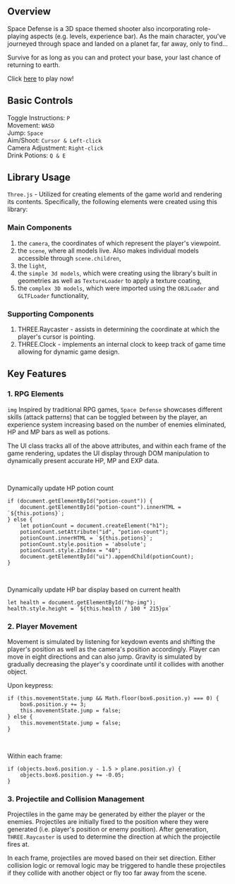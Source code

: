 ## Overview

Space Defense is a 3D space themed shooter also incorporating role-playing aspects (e.g. levels, experience bar). As the main character, you've journeyed through space and landed on a planet far, far away, only to find...

Survive for as long as you can and protect your base, your last chance of returning to earth.

Click [here](https://ziqi23.github.io/JS-Project/) to play now!

## Basic Controls

Toggle Instructions: `P` <br>
Movement: `WASD` <br>
Jump: `Space` <br>
Aim/Shoot: `Cursor & Left-click` <br>
Camera Adjustment: `Right-click` <br>
Drink Potions: `Q & E` <br>

## Library Usage

`Three.js` - Utilized for creating elements of the game world and rendering its contents. 
Specifically, the following elements were created using this library:

### Main Components
1. the `camera`, the coordinates of which represent the player's viewpoint.
2. the `scene`, where all models live. Also makes individual models accessible through `scene.children`,
3. the `light`, 
4. the `simple 3d models`, which were creating using the library's built in geometries as well as `TextureLoader` to apply a texture coating,
5. the `complex 3D models`, which were imported using the `OBJLoader` and `GLTFLoader` functionality,

### Supporting Components
1. THREE.Raycaster - assists in determining the coordinate at which the player's cursor is pointing.
2. THREE.Clock - implements an internal clock to keep track of game time allowing for dynamic game design.

## Key Features

### 1. RPG Elements
```img```
Inspired by traditional RPG games, `Space Defense` showcases different skills (attack patterns) that can be toggled between by the player, an experience system increasing based on the number of enemies eliminated, HP and MP bars as well as potions.

The UI class tracks all of the above attributes, and within each frame of the game rendering, updates the UI display through DOM manipulation to dynamically present accurate HP, MP and EXP data.

<br>

Dynamically update HP potion count
```
if (document.getElementById("potion-count")) {
    document.getElementById("potion-count").innerHTML = `${this.potions}`;
} else {
    let potionCount = document.createElement("h1");
    potionCount.setAttribute("id", "potion-count");
    potionCount.innerHTML = `${this.potions}`;
    potionCount.style.position = 'absolute';
    potionCount.style.zIndex = "40";
    document.getElementById("ui").appendChild(potionCount);
}
```

<br>

Dynamically update HP bar display based on current health
```
let health = document.getElementById("hp-img");
health.style.height = `${this.health / 100 * 215}px`
```

### 2. Player Movement

Movement is simulated by listening for keydown events and shifting the player's position as well as the camera's position accordingly. Player can move in eight directions and can also jump. Gravity is simulated by gradually decreasing the player's y coordinate until it collides with another object.

Upon keypress:
```
if (this.movementState.jump && Math.floor(box6.position.y) === 0) {
    box6.position.y += 3;
    this.movementState.jump = false;
} else {
    this.movementState.jump = false;
}
```

<br>

Within each frame:
```
if (objects.box6.position.y - 1.5 > plane.position.y) {
    objects.box6.position.y += -0.05;
}
```
            
### 3. Projectile and Collision Management

Projectiles in the game may be generated by either the player or the enemies. Projectiles are initially fixed to the position where they were generated (i.e. player's position or enemy position). After generation, `THREE.Raycaster` is used to determine the direction at which the projectile fires at.

In each frame, projectiles are moved based on their set direction. Either collision logic or removal logic may be triggered to handle these projectiles if they collide with another object or fly too far away from the scene.
